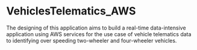 # VehiclesTelematics_AWS
 The designing of this application aims to build a real-time data-intensive application using AWS services for the use case of vehicle telematics data to identifying over speeding two-wheeler and four-wheeler vehicles.
